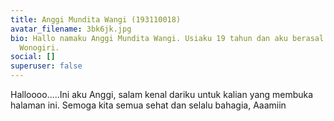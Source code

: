 ```yaml
---
title: Anggi Mundita Wangi (193110018)
avatar_filename: 3bk6jk.jpg
bio: Hallo namaku Anggi Mundita Wangi. Usiaku 19 tahun dan aku berasal dari
  Wonogiri.
social: []
superuser: false
---
```

Halloooo.....Ini aku Anggi, salam kenal dariku untuk kalian yang membuka halaman ini. Semoga kita semua sehat dan selalu bahagia, Aaamiin